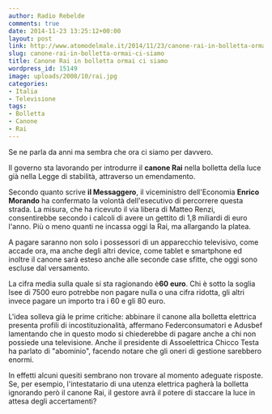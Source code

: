 ```yaml
---
author: Radio Rebelde
comments: true
date: 2014-11-23 13:25:12+00:00
layout: post
link: http://www.atomodelmale.it/2014/11/23/canone-rai-in-bolletta-ormai-ci-siamo/
slug: canone-rai-in-bolletta-ormai-ci-siamo
title: Canone Rai in bolletta ormai ci siamo
wordpress_id: 15149
image: uploads/2008/10/rai.jpg
categories:
- Italia
- Televisione
tags:
- Bolletta
- Canone
- Rai
---
```


Se ne parla da anni ma sembra che ora ci siamo per davvero.

Il governo sta lavorando per introdurre il **canone Rai** nella bolletta della luce già nella Legge di stabilità, attraverso un emendamento.

Secondo quanto scrive **il Messaggero**, il viceministro dell'Economia **Enrico Morando** ha confermato la volontà dell'esecutivo di percorrere questa strada. La misura, che ha ricevuto il via libera di Matteo Renzi, consentirebbe secondo i calcoli di avere un gettito di 1,8 miliardi di euro l'anno. Più o meno quanti ne incassa oggi la Rai, ma allargando la platea.

A pagare saranno non solo i possessori di un apparecchio televisivo, come accade ora, ma anche degli altri device, come tablet e smartphone ed inoltre il canone sarà esteso anche alle seconde case sfitte, che oggi sono escluse dal versamento.

La cifra media sulla quale si sta ragionando è**60 euro**. Chi è sotto la soglia Isee di 7500 euro potrebbe non pagare nulla o una cifra ridotta, gli altri invece pagare un importo tra i 60 e gli 80 euro.

L'idea solleva già le prime critiche: abbinare il canone alla bolletta elettrica presenta profili di incostituzionalità, affermano Federconsumatori e Adusbef lamentando che in questo modo si chiederebbe di pagare anche a chi non possiede una televisione. Anche il presidente di Assoelettrica Chicco Testa ha parlato di "abominio", facendo notare che gli oneri di gestione sarebbero enormi.

In effetti alcuni quesiti sembrano non trovare al momento adeguate risposte. Se, per esempio, l'intestatario di una utenza elettrica pagherà la bolletta ignorando però il canone Rai, il gestore avrà il potere di staccare la luce in attesa degli accertamenti?
